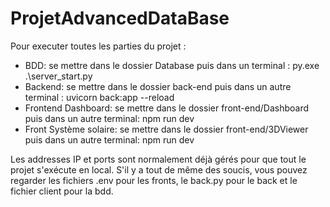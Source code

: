 # ProjetAdvancedDataBase

Pour executer toutes les parties du projet :

 - BDD: se mettre dans le dossier Database puis dans un terminal : py.exe .\server_start.py
 - Backend: se mettre dans le dossier back-end puis dans un autre terminal : uvicorn back:app --reload
 - Frontend Dashboard: se mettre dans le dossier front-end/Dashboard puis dans un autre terminal: npm run dev
 - Front Système solaire: se mettre dans le dossier front-end/3DViewer puis dans un autre terminal: npm run dev

Les addresses IP et ports sont normalement déjà gérés pour que tout le projet s'exécute en local. S'il y a tout de même des soucis, vous pouvez regarder les fichiers .env pour les fronts, le back.py pour le back et le fichier client pour la bdd.

